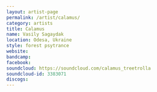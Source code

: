 ```yaml
---
layout: artist-page
permalink: /artist/calamus/
category: artists
title: Calamus
name: Vasily Sagaydak
location: Odesa, Ukraine
style: forest psytrance
website: 
bandcamp: 
facebook: 
soundcloud: https://soundcloud.com/calamus_treetrolla
soundcloud-id: 3383071
discogs: 
---
```

